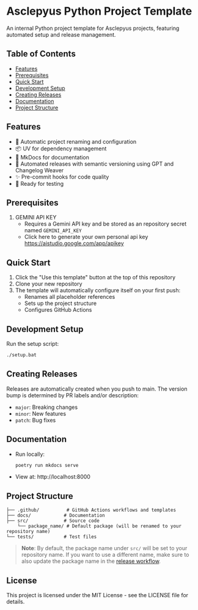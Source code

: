 # Asclepyus Python Project Template

An internal Python project template for Asclepyus projects, featuring automated setup and release management.

## Table of Contents

- [Features](#features)
- [Prerequisites](#prerequisites)
- [Quick Start](#quick-start)
- [Development Setup](#development-setup)
- [Creating Releases](#creating-releases)
- [Documentation](#documentation)
- [Project Structure](#project-structure)

## Features

- 🚀 Automatic project renaming and configuration
- 📦 UV for dependency management
- 📝 MkDocs for documentation
- 🔄 Automated releases with semantic versioning using GPT and Changelog Weaver
- ✨ Pre-commit hooks for code quality
- 🧪 Ready for testing

## Prerequisites

1. GEMINI API KEY
   - Requires a Gemini API key and  be stored as an repository secret named `GEMINI_API_KEY`
   - Click here to generate your own personal api key https://aistudio.google.com/app/apikey

## Quick Start

1. Click the "Use this template" button at the top of this repository
2. Clone your new repository
3. The template will automatically configure itself on your first push:
   - Renames all placeholder references
   - Sets up the project structure
   - Configures GitHub Actions

## Development Setup

Run the setup script:
```bash
./setup.bat
```

## Creating Releases

Releases are automatically created when you push to main. The version bump is determined by PR labels and/or description:
- `major`: Breaking changes
- `minor`: New features
- `patch`: Bug fixes

## Documentation

- Run locally:
  ```bash
  poetry run mkdocs serve
  ```
- View at: http://localhost:8000

## Project Structure

```
├── .github/          # GitHub Actions workflows and templates
├── docs/            # Documentation
├── src/             # Source code
    └── package_name/ # Default package (will be renamed to your repository name)
└── tests/           # Test files
```

> **Note**: By default, the package name under `src/` will be set to your repository name. If you want to use a different name, make sure to also update the package name in the [release workflow](.github/workflows/release.yml#L34).

## License

This project is licensed under the MIT License - see the LICENSE file for details.